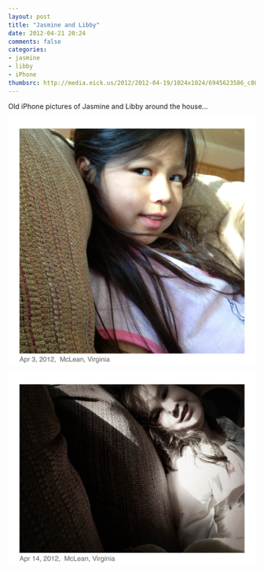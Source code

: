 ```yaml
---
layout: post
title: "Jasmine and Libby"
date: 2012-04-21 20:24
comments: false
categories: 
- jasmine
- libby
- iPhone
thumbsrc: http://media.eick.us/2012/2012-04-19/1024x1024/6945623586_c8085175a5_o.jpg
---
```

Old iPhone pictures of Jasmine and Libby around the house...



![Jasmine](/assets/images/2012/2012-04-19/6945623586_c8085175a5_o.jpg)




![Libby before school](/assets/images/2012/2012-04-19-2/7091689945_57d0428f40_o.jpg)

